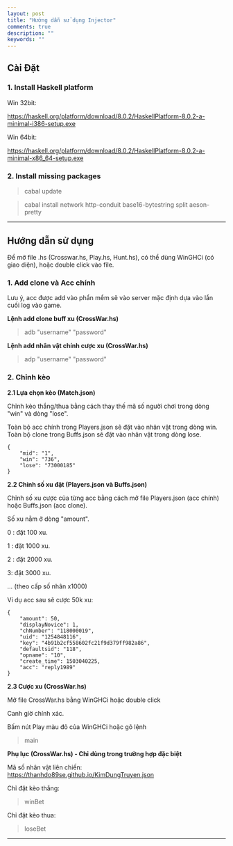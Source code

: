 ```yaml
---
layout: post
title: "Hướng dẫn sử dụng Injector"
comments: true
description: ""
keywords: ""
---
```


## Cài Đặt

### 1. Install Haskell platform

Win 32bit:

https://haskell.org/platform/download/8.0.2/HaskellPlatform-8.0.2-a-minimal-i386-setup.exe

Win 64bit:

https://haskell.org/platform/download/8.0.2/HaskellPlatform-8.0.2-a-minimal-x86_64-setup.exe

### 2. Install missing packages

> cabal update

> cabal install network http-conduit base16-bytestring split aeson-pretty

----------


## Hướng dẫn sử dụng

Để mở file .hs (Crosswar.hs, Play.hs, Hunt.hs), có thể dùng WinGHCi (có giao diện), hoặc double click vào file.

### 1. Add clone và Acc chính

Lưu ý, acc được add vào phần mềm sẽ vào server mặc định dựa vào lần cuối log vào game.

**Lệnh add clone buff xu (CrossWar.hs)**

> adb "username" "password"

**Lệnh add nhân vật chính cược xu (CrossWar.hs)**

> adp "username" "password"

### 2. Chỉnh kèo

**2.1 Lựa chọn kèo (Match.json)**

Chỉnh kèo thắng/thua bằng cách thay thế mã số người chơi trong dòng "win" và dòng "lose".

Toàn bộ acc chính trong Players.json sẽ đặt vào nhân vật trong dòng win. Toàn bộ clone trong Buffs.json sẽ đặt vào nhân vật trong dòng lose.
 
    {
	    "mid": "1",
	    "win": "736",
	    "lose": "73000185"
    }

**2.2 Chỉnh số xu đặt (Players.json và Buffs.json)**

Chỉnh số xu cược của từng acc bằng cách mở file Players.json (acc chính) hoặc Buffs.json (acc clone).

Số xu nằm ở dòng "amount".

0 : đặt 100 xu.

1 : đặt 1000 xu.

2 : đặt 2000 xu.

3: đặt 3000 xu.

... (theo cấp số nhân x1000)

Ví dụ acc sau sẽ cược 50k xu:

    {
        "amount": 50,
        "displayNovice": 1,
        "chNumber": "118000019",
        "uid": "1254848116",
        "key": "4b91b2cf558602fc21f9d379ff982a86",
        "defaultsid": "118",
        "opname": "10",
        "create_time": 1503040225,
        "acc": "reply1989"
    }

**2.3 Cược xu (CrossWar.hs)**

Mở file CrossWar.hs bằng WinGHCi hoặc double click

Canh giờ chính xác.

Bấm nút Play màu đỏ của WinGHCi hoặc gõ lệnh

> main



**Phụ lục (CrossWar.hs) - Chỉ dùng trong trường hợp đặc biệt**

Mã số nhân vật liên chiến: https://thanhdo89se.github.io/KimDungTruyen.json

Chỉ đặt kèo thắng:
>winBet

Chỉ đặt kèo thua:
>loseBet

----------

##